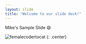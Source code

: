 ```yaml
---
layout: slide
title: "Welcome to our slide deck!"
---
```


Mike's Sample Slide :smile:

![femalecodertocat](https://octodex.github.com/images/femalecodertocat.png)
{: .center}
